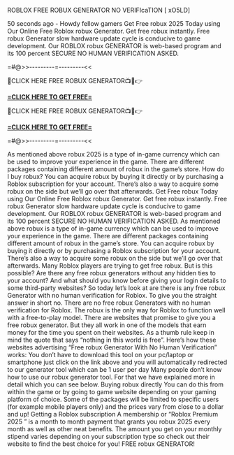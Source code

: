 ROBLOX FREE ROBUX GENERATOR NO VERIFIcaTION [ xO5LD]

50 seconds ago - Howdy fellow gamers Get Free robux 2025 Today using Our Online Free Roblox robux Generator. Get free robux instantly. Free robux Generator slow hardware update cycle is conducive to game development. Our ROBLOX robux GENERATOR is web-based program and its 100 percent SECURE NO HUMAN VERIFICATION ASKED.

=#@>>---------=---------<<

🔴CLICK HERE FREE ROBUX GENERATOR📺📱👉 

**[=CLICK HERE TO GET FREE=](https://www.google.com/url?q=https%3A%2F%2Fappbitly.com%2FLfnyn)**



🔴CLICK HERE FREE ROBUX GENERATOR📺📱👉 

**[=CLICK HERE TO GET FREE=](https://www.google.com/url?q=https%3A%2F%2Fappbitly.com%2FLfnyn)**



=#@>>---------=---------<<

As mentioned above robux 2025 is a type of in-game currency which can be used to improve your experience in the game. There are different packages containing different amount of robux in the game’s store. How do I buy robux? You can acquire robux by buying it directly or by purchasing a Roblox subscription for your account. There’s also a way to acquire some robux on the side but we’ll go over that afterwards. Get Free robux Today using Our Online Free Roblox robux Generator. Get free robux instantly. Free robux Generator slow hardware update cycle is conducive to game development. Our ROBLOX robux GENERATOR is web-based program and its 100 percent SECURE NO HUMAN VERIFICATION ASKED. As mentioned above robux is a type of in-game currency which can be used to improve your experience in the game. There are different packages containing different amount of robux in the game’s store. You can acquire robux by buying it directly or by purchasing a Roblox subscription for your account. There’s also a way to acquire some robux on the side but we’ll go over that afterwards. Many Roblox players are trying to get free robux. But is this possible? Are there any free robux generators without any hidden ties to your account? And what should you know before giving your login details to some third-party websites? So today let’s look at are there is any free robux Generator with no human verification for Roblox. To give you the straight answer in short no. There are no free robux Generators with no human verification for Roblox. The robux is the only way for Roblox to function well with a free-to-play model. There are websites that promise to give you a free robux generator. But they all work in one of the models that earn money for the time you spent on their websites. As a thumb rule keep in mind the quote that says “nothing in this world is free”. Here’s how these websites advertising “Free robux Generator With No Human Verification” works: You don’t have to download this tool on your pc/laptop or smartphone just click on the link above and you will automatically redirected to our generator tool which can be 1 user per day Many people don’t know how to use our robux generator tool. For that we have explained more in detail which you can see below. Buying robux directly You can do this from within the game or by going to game website depending on your gaming platform of choice. Some of the packages will be limited to specific users (for example mobile players only) and the prices vary from close to a dollar and up! Getting a Roblox subscription A membership or “Roblox Premium 2025 ” is a month to month payment that grants you robux 2025 every month as well as other neat benefits. The amount you get on your monthly stipend varies depending on your subscription type so check out their website to find the best choice for you! FREE robux GENERATOR!


